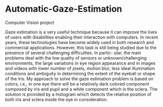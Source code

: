 # Automatic-Gaze-Estimation
Computer Vision project

Gaze estimation is a very useful technique because it can improve the lives of users with disabilities enabling their interaction with computers. In recent years, these technologies have become widely used in both research and commercial applications.
However, this task is still being studied due to the presence of several challenging difficulties. In partic- ular, the main problems deal with the low quality of sensors or unknown/challenging environments, the large variations in eye region appearance and in images and videos with lower number of pixels, motion blur, less ideal illumination conditions and ambiguity in determining the extent of the eyeball or shape of the iris.
My approach to solve the gaze estimation problem is based on colors, i.e., in one eye there will be a relatively dark colored component composed by iris and pupil and a white component which is the sclera. The solution is provided by a histogram which detects the relative position of both iris and sclera inside the eye in consideration.
